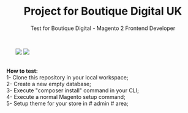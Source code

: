 <h1 align="center">Project for Boutique Digital UK</h1>
<p align="center">Test for Boutique Digital - Magento 2 Frontend Developer</p>
<br>
<ul>
<img src="https://img.shields.io/badge/Magento-2.4.2--p1-green"/>
<img src="https://img.shields.io/badge/PHP-7.4-red"/>
</ul>
</br>
<strong>How to test:</strong><br>
1- Clone this repository in your local workspace;<br>
2- Create a new empty database;<br>
3- Execute "composer install" command in your CLI;<br>
4- Execute a normal Magento setup command;<br>
5- Setup theme for your store in # admin # area;
